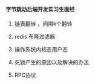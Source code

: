 #### 字节跳动后端开发实习生面经

1. 链表翻转 ，间隔k个翻转

2. redis 布隆过滤器

3. 操作系统内核态用户态

4. 死锁产生的原因以及解决的办法

5. RPC协议

   